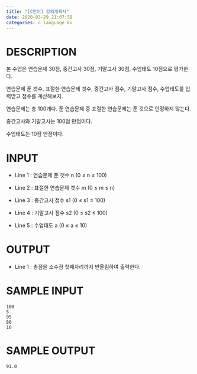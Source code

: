 ```yaml
---
title: "[C언어] 강의계획서"
date: 2020-03-29 21:07:58
categories: c_language ku
---
```


# DESCRIPTION
본 수업은 연습문제 30점, 중간고사 30점, 기말고사 30점, 수업태도 10점으로 평가한다.

연습문제 푼 갯수, 표절한 연습문제 갯수, 중간고사 점수, 기말고사 점수, 수업태도를 입력받고 점수를 계산해보자.

연습문제는 총 100개다. 푼 연습문제 중 표절한 연습문제는 푼 것으로 인정하지 않는다.

중간고사와 기말고사는 100점 만점이다.

수업태도는 10점 만점이다.

# INPUT
* Line 1 : 연습문제 푼 갯수 n (0 ≤ n ≤ 100)

* Line 2 : 표절한 연습문제 갯수 m (0 ≤ m ≤ n)

* Line 3 : 중간고사 점수 s1 (0 ≤ s1 ≤ 100)

* Line 4 : 기말고사 점수 s2 (0 ≤ s2 ≤ 100)

* Line 5 : 수업태도 a (0 ≤ a ≤ 10)

# OUTPUT
* Line 1 : 총점을 소수점 첫째자리까지 반올림하여 출력한다.

# SAMPLE INPUT
```
100
5
95
80
10
```

# SAMPLE OUTPUT
```
91.0
```

<script src="https://gist.github.com/DetegiCE/cd66e74f4502b3b5fb75fb7a34d01301.js"></script>

